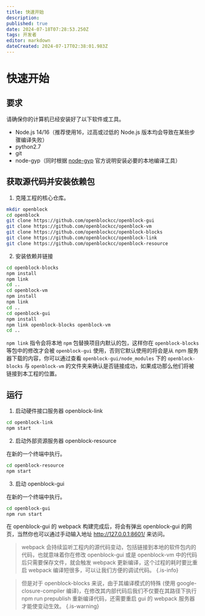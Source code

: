```yaml
---
title: 快速开始
description: 
published: true
date: 2024-07-18T07:28:53.250Z
tags: 开发者
editor: markdown
dateCreated: 2024-07-17T02:38:01.983Z
---
```


# 快速开始
## 要求

请确保你的计算机已经安装好了以下软件或工具。

- Node.js 14/16（推荐使用16，过高或过低的 Node.js 版本均会导致在某些步骤编译失败）
- python2.7
- git
- node-gyp（同时根据 [node-gyp](https://github.com/nodejs/node-gyp?tab=readme-ov-file#installation) 官方说明安装必要的本地编译工具）

## 获取源代码并安装依赖包

1. 克隆工程的核心仓库。

```bash
mkdir openblock
cd openblock
git clone https://github.com/openblockcc/openblock-gui
git clone https://github.com/openblockcc/openblock-vm
git clone https://github.com/openblockcc/openblock-blocks
git clone https://github.com/openblockcc/openblock-link
git clone https://github.com/openblockcc/openblock-resource
```

2. 安装依赖并链接

```bash
cd openblock-blocks
npm install
npm link
cd ..
cd openblock-vm
npm install
npm link
cd ..
cd openblock-gui
npm install
npm link openblock-blocks openblock-vm
cd ..
```

`npm link` 指令会将本地 `npm` 包替换项目内默认的包，这样你在 `openblock-blocks` 等包中的修改才会被 `openblock-gui` 使用，否则它默认使用的将会是从 npm 服务器下载的内容，你可以通过查看 `openblock-gui/node_modules` 下的 `openblock-blocks` 与 `openblock-vm` 的文件夹来确认是否链接成功，如果成功那么他们将被链接到本工程的位置。

## 运行

1. 启动硬件接口服务器 openblock-link

```bash
cd openblock-link
npm start
```

2. 启动外部资源服务器 openblock-resource

在新的一个终端中执行。

```bash
cd openblock-resource
npm start
```

3. 启动 openblock-gui

在新的一个终端中执行。

```bash
cd openblock-gui
npm run start
```

在 openblock-gui 的 webpack 构建完成后，将会有弹出 openblock-gui 的网页，当然你也可以通过手动输入地址 http://127.0.0.1:8601/ 来访问。

> webpack 会持续监听工程内的源代码变动，包括链接到本地的软件包内的代码，也就意味着你在修改 openblock-gui 或是 openblock-vm 中的代码后只需要保存文件，就会触发 webpack 更新编译，这个过程的耗时要比重启 webpack 编译短很多，可以让我们方便的调试代码。
{.is-info}

> 但是对于 openblock-blocks 来说，由于其编译模式的特殊 (使用 google-closure-compiler 编译)，在修改其内部代码后我们不仅要在其路径下执行 npm run prepublish 重新编译代码，还需要重启 gui 的 webpack 服务器才能使变动生效。
{.is-warning}





